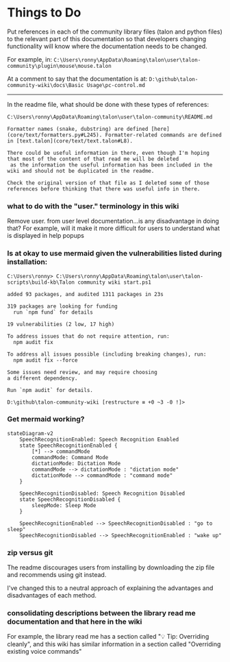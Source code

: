 # Things to Do

Put references in each of the community library files (talon and python files) to the relevant part of this documentation
so that developers changing functionality will know where the documentation needs to be changed.

For example, in: 
`C:\Users\ronny\AppData\Roaming\talon\user\talon-community\plugin\mouse\mouse.talon`

At a comment to say that the documentation is at:
`D:\github\talon-community-wiki\docs\Basic Usage\pc-control.md`

---

In the readme file, what should be done with these types of references:
```
C:\Users\ronny\AppData\Roaming\talon\user\talon-community\README.md

Formatter names (snake, dubstring) are defined [here](core/text/formatters.py#L245). Formatter-related commands are defined in [text.talon](core/text/text.talon#L8).

There could be useful information in there, even though I'm hoping that most of the content of that read me will be deleted
 as the information the useful information has been included in the wiki and should not be duplicated in the readme.

Check the original version of that file as I deleted some of those references before thinking that there was useful info in there.
```



### what to do with the "user." terminology in this wiki

Remove user. from user level documentation...is any disadvantage in doing that?
For example, will it make it more difficult for users to understand what is displayed in help popups

### Is at okay to use mermaid given the vulnerabilities listed during installation:

```
C:\Users\ronny> C:\Users\ronny\AppData\Roaming\talon\user\talon-scripts\build-kb\Talon community wiki start.ps1

added 93 packages, and audited 1311 packages in 23s

319 packages are looking for funding
  run `npm fund` for details

19 vulnerabilities (2 low, 17 high)

To address issues that do not require attention, run:
  npm audit fix

To address all issues possible (including breaking changes), run:
  npm audit fix --force

Some issues need review, and may require choosing
a different dependency.

Run `npm audit` for details.

D:\github\talon-community-wiki [restructure ≡ +0 ~3 -0 !]> 
```

### Get mermaid working?

```mermaid
stateDiagram-v2
	SpeechRecognitionEnabled: Speech Recognition Enabled
    state SpeechRecognitionEnabled {
        [*] --> commandMode
        commandMode: Command Mode
        dictationMode: Dictation Mode
        commandMode --> dictationMode : "dictation mode"
        dictationMode --> commandMode : "command mode"        
    }

    SpeechRecognitionDisabled: Speech Recognition Disabled
    state SpeechRecognitionDisabled {
        sleepMode: Sleep Mode
    }

	SpeechRecognitionEnabled --> SpeechRecognitionDisabled : "go to sleep"
	SpeechRecognitionDisabled --> SpeechRecognitionEnabled : "wake up"

```

### zip versus git

The readme discourages users from installing by downloading the zip file and recommends using git instead.

I've changed this to a neutral approach of explaining the advantages and disadvantages of each method.

###  consolidating descriptions between the library read me documentation and that here in the wiki

For example, the library read me has a section called "💡 Tip: Overriding cleanly", and this wiki has
similar information in a section called "Overriding existing voice commands"